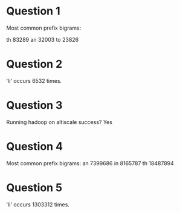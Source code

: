 Question 1
=========================
Most common prefix bigrams:

th 83289
an 32003
to 23826

Question 2
==========================
'li' occurs 6532 times.

Question 3
==========================
Running hadoop on altiscale success?
Yes

Question 4
==========================
Most common prefix bigrams:
an 7399686
in 8165787
th 18487894

Question 5
==========================
'li' occurs 1303312 times.
